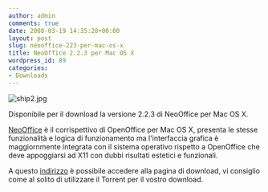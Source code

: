 ```yaml
---
author: admin
comments: true
date: 2008-03-19 14:35:28+00:00
layout: post
slug: neooffice-223-per-mac-os-x
title: NeoOffice 2.2.3 per Mac OS X
wordpress_id: 89
categories:
- Downloads
---
```


![ship2.jpg](http://www.expobrain.net/wp-content/uploads/2008/03/ship2.jpg)

Disponibile per il download la versione 2.2.3 di NeoOffice per Mac OS X.

<!-- more -->
[NeoOffice](http://www.neooffice.org) è il corrispettivo di OpenOffice per Mac OS X, presenta le stesse funzionalità e logica di funzionamento ma l'interfaccia grafica è maggiornmente integrata con il sistema operativo rispetto a OpenOffice che deve appoggiarsi ad X11 con dubbi risultati estetici e funzionali.

A questo [indirizzo](http://www.neooffice.org/neojava/it/download.php#download) è possibile accedere alla pagina di download, vi consiglio come al solito di utilizzare il Torrent per il vostro download.
